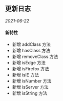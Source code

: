 ## 更新日志

*2021-06-22*

#### 新特性

- 新增 addClass 方法
- 新增 hasClass 方法
- 新增 removeClass 方法
- 新增 isEdge 方法
- 新增 isFirefox 方法
- 新增 isIE 方法
- 新增 isNumber 方法
- 新增 isServer 方法
- 新增 isString 方法
